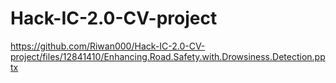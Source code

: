 # Hack-IC-2.0-CV-project
https://github.com/Riwan000/Hack-IC-2.0-CV-project/files/12841410/Enhancing.Road.Safety.with.Drowsiness.Detection.pptx

